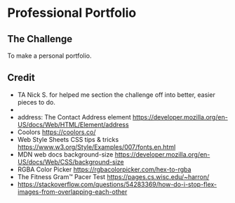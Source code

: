 # Professional Portfolio

## The Challenge

To make a personal portfolio.

## Credit
- TA Nick S. for helped me section the challenge off into better, easier pieces to do.
- 
- address: The Contact Address element https://developer.mozilla.org/en-US/docs/Web/HTML/Element/address
- Coolors https://coolors.co/
- Web Style Sheets CSS tips & tricks https://www.w3.org/Style/Examples/007/fonts.en.html
- MDN web docs background-size https://developer.mozilla.org/en-US/docs/Web/CSS/background-size
- RGBA Color Picker https://rgbacolorpicker.com/hex-to-rgba
- The Fitness Gram™ Pacer Test https://pages.cs.wisc.edu/~harron/
- https://stackoverflow.com/questions/54283369/how-do-i-stop-flex-images-from-overlapping-each-other